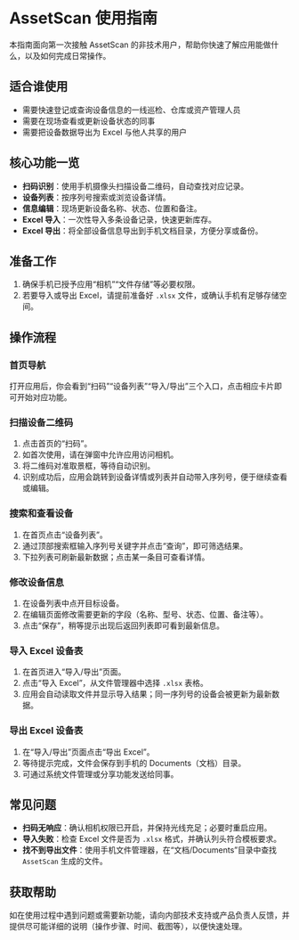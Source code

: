 # AssetScan 使用指南

本指南面向第一次接触 AssetScan 的非技术用户，帮助你快速了解应用能做什么，以及如何完成日常操作。

## 适合谁使用
- 需要快速登记或查询设备信息的一线巡检、仓库或资产管理人员
- 需要在现场查看或更新设备状态的同事
- 需要把设备数据导出为 Excel 与他人共享的用户

## 核心功能一览
- **扫码识别**：使用手机摄像头扫描设备二维码，自动查找对应记录。
- **设备列表**：按序列号搜索或浏览设备详情。
- **信息编辑**：现场更新设备名称、状态、位置和备注。
- **Excel 导入**：一次性导入多条设备记录，快速更新库存。
- **Excel 导出**：将全部设备信息导出到手机文档目录，方便分享或备份。

## 准备工作
1. 确保手机已授予应用“相机”“文件存储”等必要权限。
2. 若要导入或导出 Excel，请提前准备好 `.xlsx` 文件，或确认手机有足够存储空间。

## 操作流程

### 首页导航
打开应用后，你会看到“扫码”“设备列表”“导入/导出”三个入口，点击相应卡片即可开始对应功能。

### 扫描设备二维码
1. 点击首页的“扫码”。
2. 如首次使用，请在弹窗中允许应用访问相机。
3. 将二维码对准取景框，等待自动识别。
4. 识别成功后，应用会跳转到设备详情或列表并自动带入序列号，便于继续查看或编辑。

### 搜索和查看设备
1. 在首页点击“设备列表”。
2. 通过顶部搜索框输入序列号关键字并点击“查询”，即可筛选结果。
3. 下拉列表可刷新最新数据；点击某一条目可查看详情。

### 修改设备信息
1. 在设备列表中点开目标设备。
2. 在编辑页面修改需要更新的字段（名称、型号、状态、位置、备注等）。
3. 点击“保存”，稍等提示出现后返回列表即可看到最新信息。

### 导入 Excel 设备表
1. 在首页进入“导入/导出”页面。
2. 点击“导入 Excel”，从文件管理器中选择 `.xlsx` 表格。
3. 应用会自动读取文件并显示导入结果；同一序列号的设备会被更新为最新数据。

### 导出 Excel 设备表
1. 在“导入/导出”页面点击“导出 Excel”。
2. 等待提示完成，文件会保存到手机的 Documents（文档）目录。
3. 可通过系统文件管理或分享功能发送给同事。

## 常见问题
- **扫码无响应**：确认相机权限已开启，并保持光线充足；必要时重启应用。
- **导入失败**：检查 Excel 文件是否为 `.xlsx` 格式，并确认列头符合模板要求。
- **找不到导出文件**：使用手机文件管理器，在“文档/Documents”目录中查找 `AssetScan` 生成的文件。

## 获取帮助
如在使用过程中遇到问题或需要新功能，请向内部技术支持或产品负责人反馈，并提供尽可能详细的说明（操作步骤、时间、截图等），以便快速处理。

